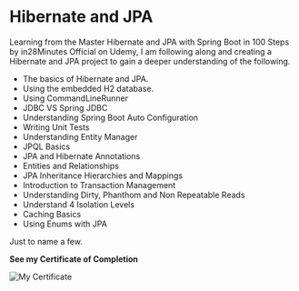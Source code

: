 # Hibernate and JPA

Learning from the  Master Hibernate and JPA with Spring Boot in 100 Steps by in28Minutes Official on Udemy, I am following along and creating a Hibernate and JPA project to gain a deeper understanding of the following.

- The basics of Hibernate and JPA.
- Using the embedded H2 database.
- Using CommandLineRunner
- JDBC VS Spring JDBC
- Understanding Spring Boot Auto Configuration
- Writing Unit Tests
- Understanding Entity Manager
- JPQL Basics
- JPA and Hibernate Annotations
- Entities and Relationships
- JPA Inheritance Hierarchies and Mappings
- Introduction to Transaction Management
- Understanding Dirty, Phanthom and Non Repeatable Reads
- Understand 4 Isolation Levels
- Caching Basics
- Using Enums with JPA

Just to name a few.

**See my Certificate of Completion**

![My Certificate](https://udemy-certificate.s3.amazonaws.com/image/UC-54e73a7e-c3c6-48b5-824d-ddf7a230da98.jpg)



